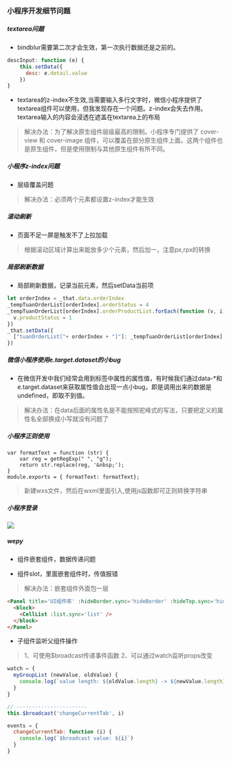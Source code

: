 ### 小程序开发细节问题

##### textarea问题
- bindblur需要第二次才会生效，第一次执行数据还是之前的。
```js
descInput: function (e) {
    this.setData({
      desc: e.detail.value
    })
}
```
- textarea的z-index不生效,当需要输入多行文字时，微信小程序提供了textarea组件可以使用，但我发现存在一个问题。z-index会失去作用。textarea输入的内容会浸透在遮盖在textarea上的布局

> 解决办法：为了解决原生组件层级最高的限制。小程序专门提供了 cover-view 和 cover-image 组件，可以覆盖在部分原生组件上面。这两个组件也是原生组件，但是使用限制与其他原生组件有所不同。

##### 小程序z-index问题

- 层级覆盖问题
> 解决办法：必须两个元素都设置z-index才能生效



##### 滚动刷新

- 页面不足一屏是触发不了上拉加载
> 根据滚动区域计算出来能放多少个元素，然后加一，注意px,rpx的转换

##### 局部刷新数据

- 局部刷新数据，记录当前元素，然后setData当前项
```js
let orderIndex = _that.data.orderIndex
_tempTuanOrderList[orderIndex].orderStatus = 4
_tempTuanOrderList[orderIndex].orderProductList.forEach(function (v, i) {
  v.productStatus = 1
})
_that.setData({
  ["tuanOrderList["+ orderIndex + "]"]: _tempTuanOrderList[orderIndex]
})
```

##### 微信小程序使用e.target.dataset的小bug
- 在微信开发中我们经常会用到标签中属性的属性值，有时候我们通过data-*和 e.target.dataset来获取属性值会出现一点小bug，即是调用出来的数据是undefined，即取不到值。 

> 解决办法：在data后面的属性名是不能按照驼峰式的写法，只要把定义的属性名全部换成小写就没有问题了

##### 小程序正则使用
```$js
var formatText = function (str) {
    var reg = getRegExp(" ", "g");
    return str.replace(reg, '&nbsp;');
}
module.exports = { formatText: formatText};
```
> 新建wxs文件，然后在wxml里面引入,使用js函数即可正则转换字符串

##### 小程序登录

![](http://pc1g4qy0i.bkt.clouddn.com//upload/wxlogin.png)

##### wepy

- 组件嵌套组件，数据传递问题

- 组件slot，里面嵌套组件时，传值报错
> 解决办法：嵌套组件外面包一层<block></block>
```html
<Panel title='UI组件库' :hideBorder.sync='hideBorder' :hideTop.sync='hideTop'>
  <block>
    <CellList :list.sync='list' />
  </block>
</Panel>
```
- 子组件监听父组件操作
> 1、可使用$broadcast传递事件函数
> 2、可以通过watch监听props改变
```js
watch = {
  myGroupList (newValue, oldValue) {
    console.log(`value length: ${oldValue.length} -> ${newValue.length}`)
  }
}

// -----------------------
this.$broadcast('changeCurrentTab', i)

events = {
  changeCurrentTab: function (i) {
    console.log(`$broadcast value: ${i}`)
  }
}
```
